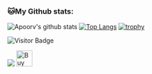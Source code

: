  
### 🐱My Github stats:
![Apoorv's github stats](https://github-readme-stats.vercel.app/api?username=cas8398&show_icons=true&title_color=ffc857&icon_color=8ac926&text_color=daf7dc&bg_color=151515&hide=["stars"])
[![Top Langs](https://github-readme-stats.vercel.app/api/top-langs/?username=cas8398&layout=compact&text_color=daf7dc&bg_color=151515)](https://github.com/anuraghazra/github-readme-stats)
[![trophy](https://github-profile-trophy.vercel.app/?username=cas8398&theme=vue&margin-w=15)](https://github.com/ryo-ma/github-profile-trophy)
 
<!--START_SECTION:waka-->  
<!--END_SECTION:waka-->
 
![Visitor Badge](https://visitor-badge.laobi.icu/badge?page_id=cas8398)

<a href="https://www.buymeacoffee.com/cas8398"><img src="https://img.buymeacoffee.com/button-api/?text=Belikan saya Kopi&emoji=&slug=cas8398&button_colour=FFDD00&font_colour=000000&font_family=Cookie&outline_colour=000000&coffee_colour=ffffff"></a>
<a href='https://ko-fi.com/R6R234192' target='_blank'><img height='36' style='border:0px;height:36px;' src='https://cdn.ko-fi.com/cdn/kofi2.png?v=2' border='0' alt='Buy Me a Coffee at ko-fi.com' /></a> 
